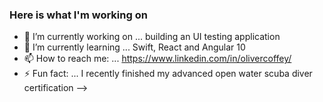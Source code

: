 ### Here is what I'm working on

- 🔭 I’m currently working on ... building an UI testing application
- 🌱 I’m currently learning ... Swift, React and Angular 10
- 📫 How to reach me: ... https://www.linkedin.com/in/olivercoffey/
- ⚡ Fun fact: ... I recently finished my advanced open water scuba diver certification
-->
